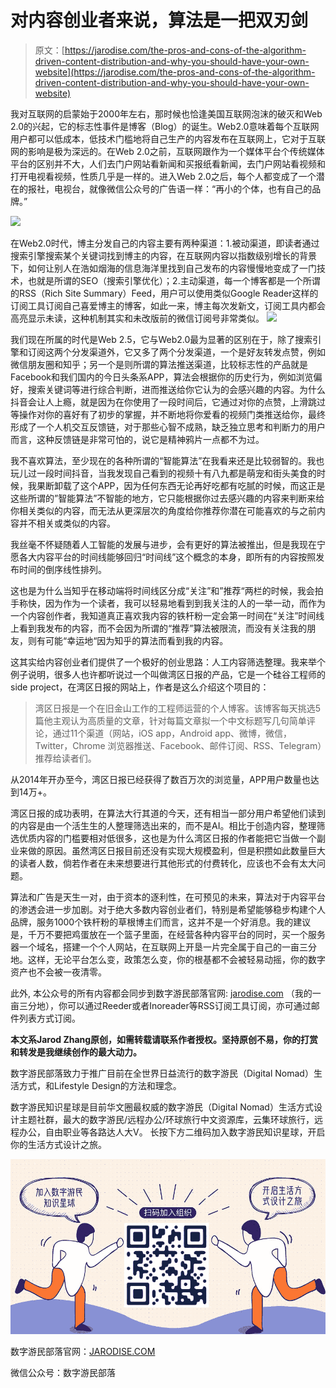 <!--yml
category: 未分类
date: 2022-06-26 00:00:00
-->

# 对内容创业者来说，算法是一把双刃剑

> 原文：[https://jarodise.com/the-pros-and-cons-of-the-algorithm-driven-content-distribution-and-why-you-should-have-your-own-website](https://jarodise.com/the-pros-and-cons-of-the-algorithm-driven-content-distribution-and-why-you-should-have-your-own-website)

我对互联网的启蒙始于2000年左右，那时候也恰逢美国互联网泡沫的破灭和Web 2.0的兴起，它的标志性事件是博客（Blog）的诞生。Web2.0意味着每个互联网用户都可以低成本，低技术门槛地将自己生产的内容发布在互联网上，它对于互联网的影响是极为深远的。在Web 2.0之前，互联网跟作为一个媒体平台个传统媒体平台的区别并不大，人们去门户网站看新闻和买报纸看新闻，去门户网站看视频和打开电视看视频，性质几乎是一样的。进入Web 2.0之后，每个人都变成了一个潜在的报社，电视台，就像微信公众号的广告语一样：“再小的个体，也有自己的品牌。”

![](img/efad6c6ff4d48c462f17c9fe08ed717a.png)

在Web2.0时代，博主分发自己的内容主要有两种渠道：1.被动渠道，即读者通过搜索引擎搜索某个关键词找到博主的内容，在互联网内容以指数级别增长的背景下，如何让别人在浩如烟海的信息海洋里找到自己发布的内容慢慢地变成了一门技术，也就是所谓的SEO（搜索引擎优化）；2.主动渠道，每一个博客都是一个所谓的RSS（Rich Site Summary）Feed，用户可以使用类似Google Reader这样的订阅工具订阅自己喜爱博主的博客，如此一来，博主每次发新文，订阅工具内都会高亮显示未读，这种机制其实和未改版前的微信订阅号非常类似。 ![](img/66eaf814e25e6e4b53543243a15d48d4.png)

我们现在所属的时代是Web 2.5，它与Web2.0最为显著的区别在于，除了搜索引擎和订阅这两个分发渠道外，它又多了两个分发渠道，一个是好友转发点赞，例如微信朋友圈和知乎；另一个是则所谓的算法推送渠道，比较标志性的产品就是Facebook和我们国内的今日头条系APP，算法会根据你的历史行为，例如浏览偏好，搜索关键词等进行综合判断，进而推送给你它认为的会感兴趣的内容。为什么抖音会让人上瘾，就是因为在你使用了一段时间后，它通过对你的点赞，上滑跳过等操作对你的喜好有了初步的掌握，并不断地将你爱看的视频门类推送给你，最终形成了一个人机交互反馈链，对于那些心智不成熟，缺乏独立思考和判断力的用户而言，这种反馈链是非常可怕的，说它是精神鸦片一点都不为过。

我不喜欢算法，至少现在的各种所谓的“智能算法”在我看来还是比较弱智的。我也玩儿过一段时间抖音，当我发现自己看到的视频十有八九都是萌宠和街头美食的时候，我果断卸载了这个APP，因为任何东西无论再好吃都有吃腻的时候，而这正是这些所谓的”智能算法”不智能的地方，它只能根据你过去感兴趣的内容来判断来给你相关类似的内容，而无法从更深层次的角度给你推荐你潜在可能喜欢的与之前内容并不相关或类似的内容。

我丝毫不怀疑随着人工智能的发展与进步，会有更好的算法被推出，但是我现在宁愿各大内容平台的时间线能够回归“时间线”这个概念的本身，即所有的内容按照发布时间的倒序线性排列。

这也是为什么当知乎在移动端将时间线区分成“关注”和”推荐“两栏的时候，我会拍手称快，因为作为一个读者，我可以轻易地看到到我关注的人的一举一动，而作为一个内容创作者，我知道真正喜欢我内容的铁杆粉一定会第一时间在“关注”时间线上看到我发布的内容，而不会因为所谓的“推荐”算法被限流，而没有关注我的朋友，则有可能“幸运地“因为知乎的算法而看到我的内容。

这其实给内容创业者们提供了一个极好的创业思路：人工内容筛选整理。我来举个例子说明，很多人也许都听说过一个叫做湾区日报的产品，它是一个硅谷工程师的side project，在湾区日报的网站上，作者是这么介绍这个项目的：

> 湾区日报是一个在旧金山工作的工程师运营的个人博客。该博客每天挑选5篇他主观认为高质量的文章，针对每篇文章拟一个中文标题写几句简单评论，通过11个渠道（网站，iOS app，Android app、微博，微信，Twitter，Chrome 浏览器推送、Facebook、邮件订阅、RSS、Telegram）推荐给读者们。

从2014年开办至今，湾区日报已经获得了数百万次的浏览量，APP用户数量也达到14万+。

湾区日报的成功表明，在算法大行其道的今天，还有相当一部分用户希望他们读到的内容是由一个活生生的人整理筛选出来的，而不是AI。相比于创造内容，整理筛选优质内容的门槛要相对低很多，这也是为什么湾区日报的作者能把它当做一个副业来做的原因。虽然湾区日报目前还没有实现大规模盈利，但是积攒如此数量巨大的读者人数，倘若作者在未来想要进行其他形式的付费转化，应该也不会有太大问题。

算法和广告是天生一对，由于资本的逐利性，在可预见的未来，算法对于内容平台的渗透会进一步加剧。对于绝大多数内容创业者们，特别是希望能够稳步构建个人品牌，服务1000个铁杆粉的草根博主们而言，这并不是一个好消息。我的建议是，千万不要把鸡蛋放在一个篮子里面，在经营各种内容平台的同时，买一个服务器一个域名，搭建一个个人网站，在互联网上开垦一片完全属于自己的一亩三分地。这样，无论平台怎么变，政策怎么变，你的根基都不会被轻易动摇，你的数字资产也不会被一夜清零。

此外, 本公众号的所有内容都会同步到数字游民部落官网: [jarodise.com](https://jarodise.com) （我的一亩三分地），你可以通过Reeder或者Inoreader等RSS订阅工具订阅，亦可通过邮件列表方式订阅。

**本文系Jarod Zhang原创，如需转载请联系作者授权。坚持原创不易，你的打赏和转发是我继续创作的最大动力。**

数字游民部落致力于推广目前在全世界日益流行的数字游民（Digital Nomad）生活方式，和Lifestyle Design的方法和理念。

数字游民知识星球是目前华文圈最权威的数字游民（Digital Nomad）生活方式设计主题社群，最大的数字游民/远程办公/环球旅行中文资源库，云集环球旅行，远程办公，自由职业等各路达人大V。 长按下方二维码加入数字游民知识星球，开启你的生活方式设计之旅。

![zsxq.png](img/7f4a72946afdf5f0a38e7f496c0edb7e.png)

数字游民部落官网：[JARODISE.COM](http://JARODISE.COM)

微信公众号：数字游民部落